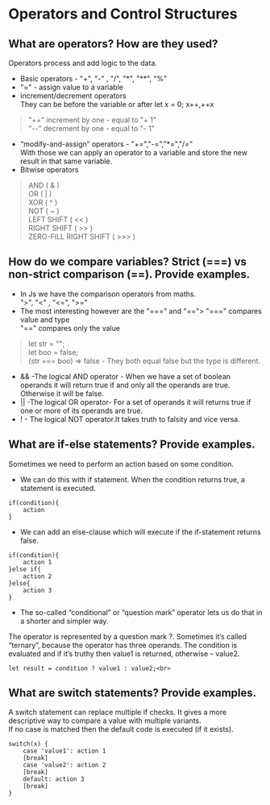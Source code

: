 # Operators and Control Structures

## What are operators? How are they used?

Operators process and add logic to the data.

* Basic operators - "+", "-" , "/", "*", "**", "%"
* "=" - assign value to a variable
* increment/decrement operators <br>
They can be before the variable or after let x = 0; x++,++x<br>
>"++" increment by one - equal to "+ 1"<br>
>"--" decrement by one - equal to "- 1"<br>

* “modify-and-assign” operators - "+=","-=","*=","/="<br>
With those we can apply an operator to a variable and store the new result in that same variable.
* Bitwise operators
>AND ( & )<br>
>OR ( | )<br>
>XOR ( ^ )<br>
>NOT ( ~ )<br>
>LEFT SHIFT ( << )<br>
>RIGHT SHIFT ( >> )<br>
>ZERO-FILL RIGHT SHIFT ( >>> )<br>

## How do we compare variables? Strict (===) vs non-strict comparison (==). Provide examples.
* In Js we have the comparison operators from maths.<br>
">", "<" , "<=", ">="
* The most interesting however are the "===" and "==">
"===" compares value and type <br>
"==" compares only the value<br>
>let str = "";<br>
>let boo = false;<br>
>(str === boo) => false - They both equal false but the type is different.<br>
* && -The logical AND operator - When we have a set of boolean operands it will return true if and only all the operands are true. Otherwise it will be false.
* || -The logical OR operator- For a set of operands it will returns true if one or more of its operands are true.
* ! - The logical NOT  operator.It takes truth to falsity and vice versa. 
  
## What are if-else statements? Provide examples.

Sometimes we need to perform an action based on some condition. 
* We can do this with if statement. When the condition returns true, a statement is executed.<br>
```
if(condition){
    action
}
```
* We can add an else-clause which will execute if the if-statement returns false.<br>
```
if(condition){
    action 1
}else if{
    action 2
}else{
    action 3
}
```
* The so-called “conditional” or “question mark” operator lets us do that in a shorter and simpler way.<br>

The operator is represented by a question mark ?. Sometimes it’s called “ternary”, because the operator has three operands. The condition is evaluated and if it’s truthy then value1 is returned, otherwise – value2.<br>
```
let result = condition ? value1 : value2;<br>
```

## What are switch statements? Provide examples.

A switch statement can replace multiple if checks. It gives a more descriptive way to compare a value with multiple variants.<br>
If no case is matched then the default code is executed (if it exists).<br>
```
switch(x) {
    case 'value1': action 1
    [break]
    case 'value2': action 2
    [break]
    default: action 3
    [break]
}
```
